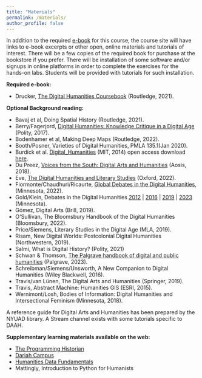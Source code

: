```yaml
---
title: "Materials"
permalink: /materials/
author_profile: false
---
```


In addition to the required [e-book](https://bobcat.library.nyu.edu/permalink/f/ho3qdd/nyu_aleph008285939) for this course, the course site will have links to e-book excerpts or other open, online materials and tutorials of interest. There will be a few copies of the required book for purchase at the bookstore if you prefer. There will be installation of some software and/or signups in online platforms in order to complete the exercises for the hands-on labs. Students will be provided with tutorials for such installation. 

**Required e-book:**

- Drucker, [The Digital Humanities Coursebook](https://bobcat.library.nyu.edu/permalink/f/ho3qdd/nyu_aleph008285939) (Routledge, 2021).

**Optional Background reading:**

- Bavaj et al, Doing Spatial History (Routledge, 2021).
- Berry/Fagerjord, [Digital Humanities: Knowledge Critique in a Digital Age](https://bobcat.library.nyu.edu/permalink/f/1bthiq5/nyu_aleph005029952) (Polity, 2017).
- Bodenhamer et al, Making Deep Maps (Routledge, 2022).
- Booth/Posner, Varieties of Digital Humanities, PMLA 135.1(Jan 2020). 
- Burdick et al. [Digital_Humanities](https://bobcat.library.nyu.edu/permalink/f/bbtpbp/nyu_aleph003731637) (MIT, 2014)  open access download [here](https://openresearchlibrary.org/viewer/773deff1-0a60-44dd-aa7b-118c6bf6e9d5/7).
- Du Preez, [Voices from the South: Digital Arts and Humanities](https://bobcat.library.nyu.edu/permalink/f/bbtpbp/nyu_aleph008196635) (Aosis, 2018).
- Eve, [The Digital Humanities and Literary Studies](https://bobcat.library.nyu.edu/permalink/f/bbtpbp/nyu_aleph008736613) (Oxford, 2022). 
- Fiormonte/Chaudhuri/Ricaurte, [Global Debates in the Digital Humanities](https://muse.jhu.edu/book/100081), (Minnesota, 2022). 
- Gold/Klein, Debates in the Digital Humanities  [2012](https://bobcat.library.nyu.edu/permalink/f/bbtpbp/nyu_aleph004291777) | [2016](https://bobcat.library.nyu.edu/permalink/f/bbtpbp/nyu_aleph007561494) | [2019](https://bobcat.library.nyu.edu/permalink/f/bbtpbp/nyu_aleph008476431) | [2023](https://muse-jhu-edu.proxy.library.nyu.edu/book/103333) (Minnesota).
- Gómez, Digital Arts (Brill, 2019).
- O'Sullivan, The Bloomsbury Handbook of the Digital Humanities (Bloomsbury, 2022). 
- Price/Siemens, Literary Studies in the Digital Age (MLA, 2019).
- Risam, New Digital Worlds: Postcolonial Digital Humanities (Northwestern, 2019).
- Salmi, What is Digital History? (Polity, 2021)
- Schwan & Thomson, [The Palgrave handbook of digital and public humanities](https://bobcat.library.nyu.edu/permalink/f/bbtpbp/nyu_aleph009069848) (Palgrave, 2023).
- Schreibman/Siemens/Unsworth, A New Companion to Digital Humanities (Wiley Blackwell, 2016).
- Travis/van Lünen, The Digital Arts and Humanities (Springer, 2019).
- Travis, Abstract Machine: Humanities GIS (ESRI, 2015).
- Wernimont/Losh, Bodies of Information: Digital Humanities and Intersectional Feminism (Minnesota, 2018). 

A reference guide for Digital Arts and Humanities has been prepared by the NYUAD library. A Stream channel exists with some tutorials specific to DAAH. 

**Supplementary learning materials available on the web:**

- [The Programming Historian](https://programminghistorian.org/) 
- [Dariah Campus](https://campus.dariah.eu/) 
- [Humanities Data Fundamentals](https://hdf.benschmidt.org/R/) 
- Mattingly, Introduction to Python for Humanists